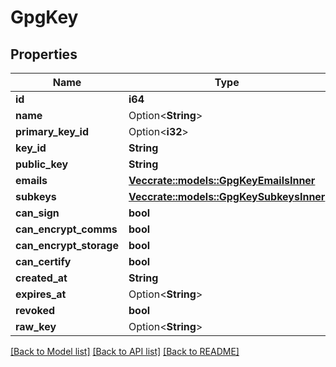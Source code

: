 # GpgKey

## Properties

Name | Type | Description | Notes
------------ | ------------- | ------------- | -------------
**id** | **i64** |  | 
**name** | Option<**String**> |  | [optional]
**primary_key_id** | Option<**i32**> |  | 
**key_id** | **String** |  | 
**public_key** | **String** |  | 
**emails** | [**Vec<crate::models::GpgKeyEmailsInner>**](gpg_key_emails_inner.md) |  | 
**subkeys** | [**Vec<crate::models::GpgKeySubkeysInner>**](gpg_key_subkeys_inner.md) |  | 
**can_sign** | **bool** |  | 
**can_encrypt_comms** | **bool** |  | 
**can_encrypt_storage** | **bool** |  | 
**can_certify** | **bool** |  | 
**created_at** | **String** |  | 
**expires_at** | Option<**String**> |  | 
**revoked** | **bool** |  | 
**raw_key** | Option<**String**> |  | 

[[Back to Model list]](../README.md#documentation-for-models) [[Back to API list]](../README.md#documentation-for-api-endpoints) [[Back to README]](../README.md)


